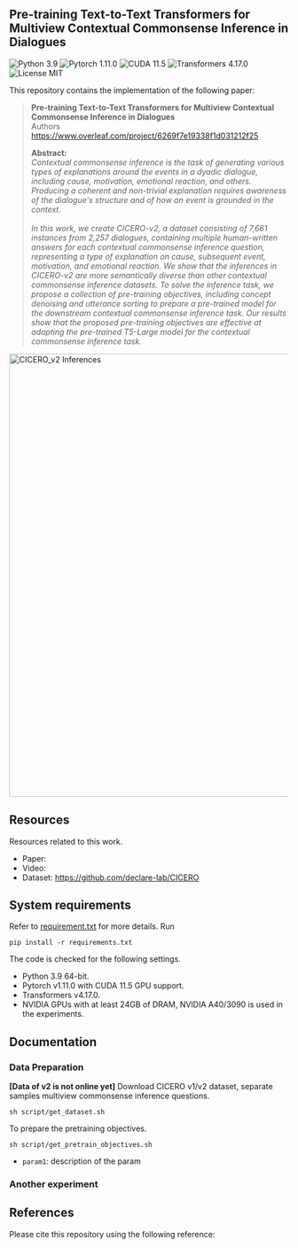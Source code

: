 ## Pre-training Text-to-Text Transformers for Multiview Contextual Commonsense Inference in Dialogues
![Python 3.9](https://img.shields.io/badge/python-3.9-green.svg?style=plastic)
![Pytorch 1.11.0](https://img.shields.io/badge/pytorch-1.11.0-green.svg?style=plastic)
![CUDA 11.5](https://img.shields.io/badge/cuda-11.5-green.svg?style=plastic)
![Transformers 4.17.0](https://img.shields.io/badge/Transformers-4.17.0-green.svg?style=plastic)
![License MIT](https://img.shields.io/badge/license-MIT-blue.svg?style=plastic)


This repository contains the implementation of the following paper:

> **Pre-training Text-to-Text Transformers for Multiview Contextual Commonsense Inference in Dialogues**<br>
> Authors <br>
> https://www.overleaf.com/project/6269f7e19338f1d031212f25
>
> **Abstract:** 
> <br> *Contextual commonsense inference is the task of generating various types of explanations around the events in a dyadic dialogue, including cause, motivation, emotional reaction, and others. Producing a coherent and non-trivial explanation requires awareness of the dialogue's structure and of how an event is grounded in the context.*
> <br> <br> *In this work, we create CICERO-v2, a dataset consisting of 7,661 instances from 2,257 dialogues, containing multiple human-written answers for each contextual commonsense inference question, representing a type of explanation on cause, subsequent event, motivation, and emotional reaction. We show that the inferences in CICERO-v2 are more semantically diverse than other contextual commonsense inference datasets. To solve the inference task, we propose a collection of pre-training objectives, including concept denoising and utterance sorting to prepare a pre-trained model for the downstream contextual commonsense inference task. Our results show that the proposed pre-training objectives are effective at adapting the pre-trained T5-Large model for the contextual commonsense inference task.*

<img src="https://declare-lab.net/assets/images/resources/cicero_v2.png" alt="CICERO_v2 Inferences" width="800"/>


## Resources

Resources related to this work. 

- Paper: 
- Video: 
- Dataset: https://github.com/declare-lab/CICERO

## System requirements

Refer to [requirement.txt](https://github.com/$account/$repo/blob/master/requirements.txt) for more details. Run
``` 
pip install -r requirements.txt
```
The code is checked for the following settings.
* Python 3.9 64-bit. 
* Pytorch v1.11.0 with CUDA 11.5 GPU support.
* Transformers v4.17.0.
* NVIDIA GPUs with at least 24GB of DRAM, NVIDIA A40/3090 is used in the experiments.

## Documentation
### Data Preparation
**[Data of v2 is not online yet]** Download CICERO v1/v2 dataset, separate samples multiview commonsense inference questions. 
```
sh script/get_dataset.sh
```

To prepare the pretraining objectives.  
```
sh script/get_pretrain_objectives.sh
```
* `param1`: description of the param

### Another experiment


## References

Please cite this repository using the following reference:

```

```